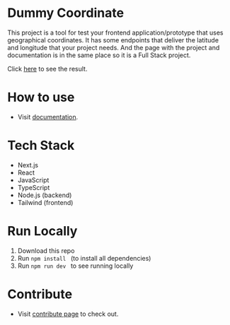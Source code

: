 # Dummy Coordinate

This project is a tool for test your frontend application/prototype that uses geographical coordinates.
It has some endpoints that deliver the latitude and longitude that your project needs.
And the page with the project and documentation is in the same place so it is a Full Stack project.

Click [here](https://dummy-coordinate.vercel.app/) to see the result.

# How to use
- Visit [documentation](https://dummy-coordinate.vercel.app/documentation).

# Tech Stack
- Next.js
- React
- JavaScript
- TypeScript
- Node.js (backend)
- Tailwind (frontend)

# Run Locally

1. Download this repo
1. Run  ```npm install ``` (to install all dependencies)
1. Run  ```npm run dev ``` to see running locally

# Contribute
- Visit [contribute page](https://dummy-coordinate.vercel.app/contribute) to check out.
